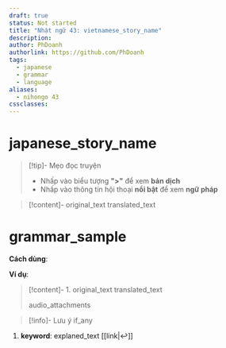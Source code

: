 ```yaml
---
draft: true
status: Not started
title: "Nhật ngữ 43: vietnamese_story_name"
description: 
author: PhDoanh
authorlink: https://github.com/PhDoanh
tags:
  - japanese
  - grammar
  - language
aliases:
  - nihongo 43
cssclasses:
---
```

# japanese_story_name
> [!tip]- Mẹo đọc truyện
> - Nhấp vào biểu tượng **">"** để xem **bản dịch**
> - Nhấp vào thông tin hội thoại **nổi bật** để xem **ngữ pháp**

> [!content]- original_text
> translated_text

# grammar_sample
**Cách dùng**:

**Ví dụ**:
> [!content]- 1\. original_text
> translated_text
> 
> audio_attachments

> [!info]- Lưu ý
> if_any 

1. **keyword**: explaned_text [[link|↩️]]


